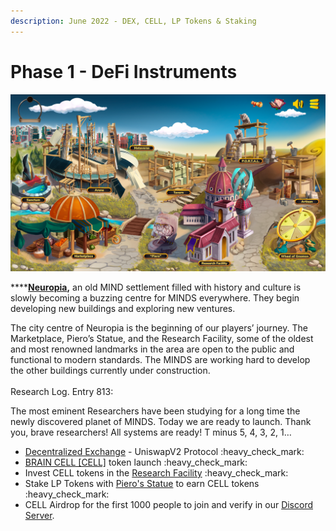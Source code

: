 ```yaml
---
description: June 2022 - DEX, CELL, LP Tokens & Staking
---
```


# Phase 1 - DeFi Instruments

![](../../.gitbook/assets/BaseGame.png)

****[**Neuropia**](../../learn/game-basics/neuropia/)**,** an old MIND settlement filled with history and culture is slowly becoming a buzzing centre for MINDS everywhere. They begin developing new buildings and exploring new ventures.

The city centre of Neuropia is the beginning of our players’ journey. The Marketplace, Piero’s Statue, and the Research Facility, some of the oldest and most renowned landmarks in the area are open to the public and functional to modern standards. The MINDS are working hard to develop the other buildings currently under construction.\
\
Research Log. Entry 813:&#x20;

The most eminent Researchers have been studying for a long time the newly discovered planet of MINDS. Today we are ready to launch. Thank you, brave researchers! All systems are ready! T minus 5, 4, 3, 2, 1…

* [Decentralized Exchange](../decentralized-exchange.md) - UniswapV2 Protocol :heavy\_check\_mark:
* [BRAIN CELL \[CELL\]](../brain-cell-token.md) token launch :heavy\_check\_mark:
* Invest CELL tokens in the [Research Facility](../research-facility.md) :heavy\_check\_mark:
* Stake LP Tokens with [Piero's Statue](../pieros-statue.md) to earn CELL tokens :heavy\_check\_mark:
* CELL Airdrop for the first 1000 people to join and verify in our [Discord Server](https://discord.gg/mindgames).
